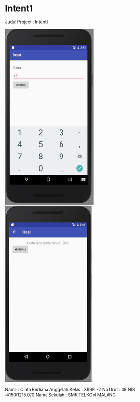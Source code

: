 # Intent1

Judul Project : Intent1

![Screenshot 1](https://github.com/cintaberliana/Intent1/blob/master/i1_cinta1.jpg)
![Screenshot 2](https://github.com/cintaberliana/Intent1/blob/master/i1_cinta2.jpg)

Nama : Cinta Berliana Anggelah
Kelas : XIIRPL-2
No Urut : 08
NIS :4150/1215.070
Nama Sekolah : SMK TELKOM MALANG
